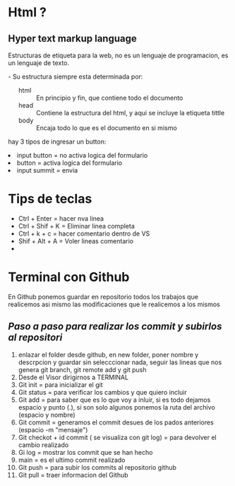 # Html ?

  ##  Hyper text markup language

<p>
    Estructuras de etiqueta para la web, no es un lenguaje de programacion, es un lenguaje de texto.
</p>

<p> - Su estructura siempre esta determinada por:</p>

<ul>
    <dt>html
         <dd> En principio y fin, que contiene todo el documento
         <dd>
    </dt>
    <dt>head
         <dd> Contiene la estructura del html, y aqui se incluye la etiqueta tittle
        </dd>
    </dt>
    <dt>body
         <dd> Encaja todo lo que es el documento en si mismo
         <dd>
    </dt>
</ul>

<div>
    <p>hay 3 tipos de ingresar un button:</p>
     <li> input button = no activa logica del formulario </li>
     <li> button = activa logica del formulario</li>
     <li> input summit = envia </li>
</div>


###      

# Tips de teclas

<ul>
     <li> Ctrl + Enter = hacer nva linea </li>
     <li> Ctrl + Shif + K = Eliminar linea completa</li>
     <li> Ctrl + k + c = hacer comentario dentro de VS</li>
     <li> Shif + Alt + A = Voler lineas comentario </li>
     <li></li>
</ul>

# Terminal con Github

<p>En Github ponemos guardar en repositorio todos los trabajos que realicemos asi mismo las modificaciones que le realicemos a los mismos</p>

## _Paso a paso para realizar los commit y subirlos al repositori_

<ol>
    <li>enlazar el folder desde github, en new folder, poner nombre y descrpcion y guardar sin selecccionar nada, seguir las lineas que nos genera git branch, git remote add y git push</li>
    <li>Desde el Visor dirigirnos a TERMINAL</li>
    <li>Git init =  para inicializar el git</li> 
    <li>Git status = para verificar los cambios y que quiero incluir</li>
    <li>Git add = para saber que es lo que voy a inluir, si es todo dejamos espacio y punto (.), si son solo algunos ponemos la ruta del archivo (espacio y nombre)</li>
    <li>Git commit = generamos el commit desues de los pados anteriores (espacio -m "mensaje")</li>
    <li> Git checkot + id commit ( se visualiza con git log) = para devolver el cambio realizado</li>
    <li>Gi log = mostrar los commit que se han hecho</li>
    <li> main = es el ultimo commit realizado</li>
    <li> Git push = para subir los commits al repositorio github</li>
    <li> Git pull = traer informacion del Github  </li>   
</ol>
